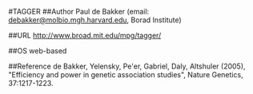#TAGGER
##Author
Paul de Bakker (email: debakker@molbio.mgh.harvard.edu, Borad Institute)

##URL
http://www.broad.mit.edu/mpg/tagger/

##OS
web-based

##Reference
de Bakker, Yelensky, Pe'er, Gabriel, Daly, Altshuler (2005), "Efficiency and power in genetic association studies", Nature Genetics, 37:1217-1223.

